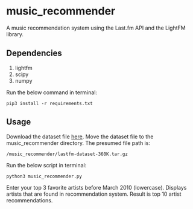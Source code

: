 # music_recommender
A music recommendation system using the Last.fm API and the LightFM library. 

## Dependencies

1. lightfm 
2. scipy
3. numpy

Run the below command in terminal:

```
pip3 install -r requirements.txt
```

## Usage

Download the dataset file [here](http://www.dtic.upf.edu/~ocelma/MusicRecommendationDataset/lastfm-360K.html). Move the dataset file to the music_recommender directory. The presumed file path is:

```
/music_recommender/lastfm-dataset-360K.tar.gz
```

Run the below script in terminal:

```
python3 music_recommender.py
```

Enter your top 3 favorite artists before March 2010 (lowercase). Displays artists that are found in recommendation system. Result is top 10 artist recommendations. 
